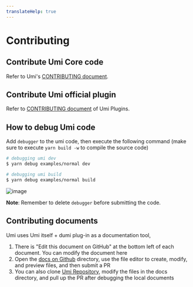 ```yaml
---
translateHelp: true
---
```


# Contributing


## Contribute Umi Core code

Refer to Umi's [CONTRIBUTING document](https://github.com/umijs/umi/blob/master/CONTRIBUTING.md).

## Contribute Umi official plugin

Refer to [CONTRIBUTING document](https://github.com/umijs/plugins/blob/master/CONTRIBUTING.md) of Umi Plugins.

## How to debug Umi code

Add `debugger` to the umi code, then execute the following command (make sure to execute `yarn build -w` to compile the source code)

```bash
# debugging umi dev
$ yarn debug examples/normal dev

# debugging umi build
$ yarn debug examples/normal build
```

![image](https://user-images.githubusercontent.com/13595509/82630300-e56b6d80-9c24-11ea-9966-5e9f38889518.png)

**Note**: Remember to delete `debugger` before submitting the code.

## Contributing documents

Umi uses Umi itself + dumi plug-in as a documentation tool,

1. There is "Edit this document on GitHub" at the bottom left of each document. You can modify the document here
2. Open the [docs on Github](https://github.com/umijs/umi/tree/master/docs) directory, use the file editor to create, modify, and preview files, and then submit a PR
3. You can also clone [Umi Repository](https://github.com/umijs/umi), modify the files in the docs directory, and pull up the PR after debugging the local documents

